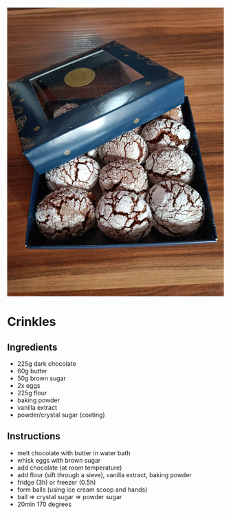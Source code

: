 ![crinkles](./images/crinkles.jpeg)

# Crinkles

## Ingredients

- 225g dark chocolate
- 60g butter
- 50g brown sugar
- 2x eggs
- 225g flour
- baking powder
- vanilla extract
- powder/crystal sugar (coating)

## Instructions

- melt chocolate with butter in water bath
- whisk eggs with brown sugar
- add chocolate (at room temperature)
- add flour (sift through a sieve), vanilla extract, baking powder
- fridge (3h) or freezer (0.5h)
- form balls (using ice cream scoop and hands)
- ball => crystal sugar => powder sugar
- 20min 170 degrees

